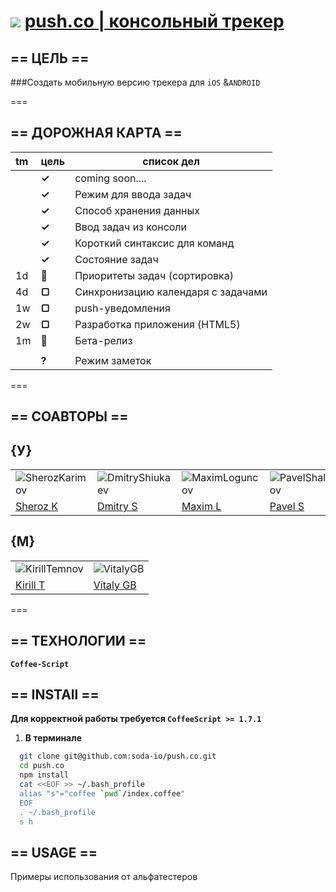 ![](https://avatars3.githubusercontent.com/u/4658189?s=29)   [  push.co | консольный трекер](https://github.com/soda-io/push.co) 
===

## == ЦЕЛЬ ==
###Создать мобильную версию трекера для `iOS` &`ANDROID`

===

## == ДОРОЖНАЯ КАРТА ==

|  tm | цель    |  список дел                        |
|:----|---------|------------------------------------|
|     | **✓**   | coming soon....                   |
|     | **✓**  | Режим для ввода задач              |
|     | **✓**   | Способ хранения данных            |
|     | **✓**  | Ввод задач из консоли              |
|     | **✓**  | Короткий синтаксис для команд      |
|     | **✓**  | Состояние задач                    |
| 1d  | **🚩**  | Приоритеты задач (сортировка)      | 
| 4d  | **▢**  | Синхронизацию календаря с задачами |
| 1w  | **▢**  | push-уведомления                   |
| 2w  | **▢**  | Разработка приложения (HTML5)      |
| 1m  | **🚀**  | Бета-релиз                        |
|     |         |                                   |
|     | **?**   | Режим заметок                     |

===

## == СОАВТОРЫ ==

## {У}

|                                                                        |                                                                         |                                                                         |                                                                             |                                                                        |                                                                            |                                                                     
|------------------------------------------------------------------------|-------------------------------------------------------------------------|-------------------------------------------------------------------------|-----------------------------------------------------------------------------|------------------------------------------------------------------------|----------------------------------------------------------------------------|
|![SherozKarimov](https://avatars0.githubusercontent.com/u/4226210?s=140) |![DmitryShiukaev](https://avatars3.githubusercontent.com/u/5991448?s=140) |![MaximLoguncov](https://avatars2.githubusercontent.com/u/3838734?s=140)  |  ![PavelShalaginov](https://avatars0.githubusercontent.com/u/3833771?s=140)  | ![ArtemKvadzba](https://avatars3.githubusercontent.com/u/4639509?s=140) |![GeorgeOvchinnikov](https://avatars1.githubusercontent.com/u/6061182?s=140) |   
| [Sheroz K](https://github.com/SherozKarimov)                           |[Dmitry S](https://github.com/DmitryShiukaev)                            |[Maxim L](https://github.com/MaximLoguncov)                              |  [Pavel S](https://github.com/PavelShalaginov)                              | [Artem K](https://github.com/ArtemKvadzba)                             |[George O](https://github.com/GeorgeOvchinnikov)                            |

## {М}

|                                                                      |                                                                  | 
|----------------------------------------------------------------------|------------------------------------------------------------------|
|![KirillTemnov](https://avatars0.githubusercontent.com/u/147170?s=80) |![VitalyGB](https://avatars0.githubusercontent.com/u/842476?s=80) |
|[Kirill T](https://github.com/KirillTemnov)                           |[Vitaly GB](https://github.com/VitalyGB)                          |

===

## == ТЕХНОЛОГИИ ==
 **`Coffee-Script`**


## == INSTAll ==

**Для корректной работы требуется `CoffeeScript >= 1.7.1`**

 1. **В терминале** 

```bash
  git clone git@github.com:soda-io/push.co.git
  cd push.co
  npm install
  cat <<EOF >> ~/.bash_profile
  alias "s"="coffee `pwd`/index.coffee"
  EOF
  . ~/.bash_profile
  s h
```
 
## == USAGE ==

Примеры использования от альфатестеров
 
